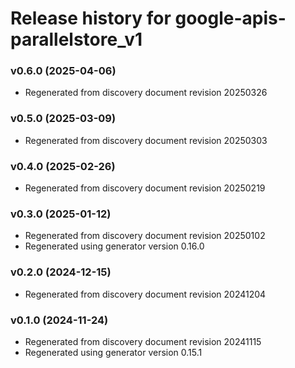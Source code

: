 # Release history for google-apis-parallelstore_v1

### v0.6.0 (2025-04-06)

* Regenerated from discovery document revision 20250326

### v0.5.0 (2025-03-09)

* Regenerated from discovery document revision 20250303

### v0.4.0 (2025-02-26)

* Regenerated from discovery document revision 20250219

### v0.3.0 (2025-01-12)

* Regenerated from discovery document revision 20250102
* Regenerated using generator version 0.16.0

### v0.2.0 (2024-12-15)

* Regenerated from discovery document revision 20241204

### v0.1.0 (2024-11-24)

* Regenerated from discovery document revision 20241115
* Regenerated using generator version 0.15.1

